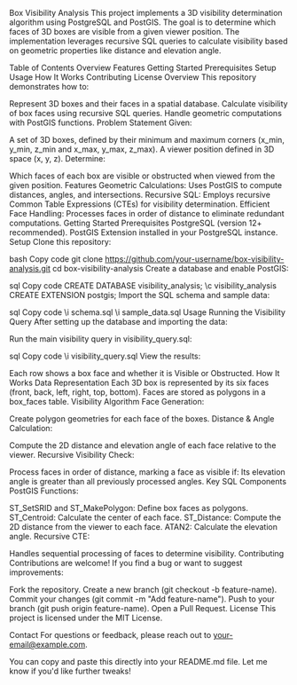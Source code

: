 Box Visibility Analysis
This project implements a 3D visibility determination algorithm using PostgreSQL and PostGIS. The goal is to determine which faces of 3D boxes are visible from a given viewer position. The implementation leverages recursive SQL queries to calculate visibility based on geometric properties like distance and elevation angle.

Table of Contents
Overview
Features
Getting Started
Prerequisites
Setup
Usage
How It Works
Contributing
License
Overview
This repository demonstrates how to:

Represent 3D boxes and their faces in a spatial database.
Calculate visibility of box faces using recursive SQL queries.
Handle geometric computations with PostGIS functions.
Problem Statement
Given:

A set of 3D boxes, defined by their minimum and maximum corners (x_min, y_min, z_min and x_max, y_max, z_max).
A viewer position defined in 3D space (x, y, z).
Determine:

Which faces of each box are visible or obstructed when viewed from the given position.
Features
Geometric Calculations: Uses PostGIS to compute distances, angles, and intersections.
Recursive SQL: Employs recursive Common Table Expressions (CTEs) for visibility determination.
Efficient Face Handling: Processes faces in order of distance to eliminate redundant computations.
Getting Started
Prerequisites
PostgreSQL (version 12+ recommended).
PostGIS Extension installed in your PostgreSQL instance.
Setup
Clone this repository:

bash
Copy code
git clone https://github.com/your-username/box-visibility-analysis.git
cd box-visibility-analysis
Create a database and enable PostGIS:

sql
Copy code
CREATE DATABASE visibility_analysis;
\c visibility_analysis
CREATE EXTENSION postgis;
Import the SQL schema and sample data:

sql
Copy code
\i schema.sql
\i sample_data.sql
Usage
Running the Visibility Query
After setting up the database and importing the data:

Run the main visibility query in visibility_query.sql:

sql
Copy code
\i visibility_query.sql
View the results:

Each row shows a box face and whether it is Visible or Obstructed.
How It Works
Data Representation
Each 3D box is represented by its six faces (front, back, left, right, top, bottom).
Faces are stored as polygons in a box_faces table.
Visibility Algorithm
Face Generation:

Create polygon geometries for each face of the boxes.
Distance & Angle Calculation:

Compute the 2D distance and elevation angle of each face relative to the viewer.
Recursive Visibility Check:

Process faces in order of distance, marking a face as visible if:
Its elevation angle is greater than all previously processed angles.
Key SQL Components
PostGIS Functions:

ST_SetSRID and ST_MakePolygon: Define box faces as polygons.
ST_Centroid: Calculate the center of each face.
ST_Distance: Compute the 2D distance from the viewer to each face.
ATAN2: Calculate the elevation angle.
Recursive CTE:

Handles sequential processing of faces to determine visibility.
Contributing
Contributions are welcome! If you find a bug or want to suggest improvements:

Fork the repository.
Create a new branch (git checkout -b feature-name).
Commit your changes (git commit -m "Add feature-name").
Push to your branch (git push origin feature-name).
Open a Pull Request.
License
This project is licensed under the MIT License.

Contact
For questions or feedback, please reach out to your-email@example.com.

You can copy and paste this directly into your README.md file. Let me know if you'd like further tweaks!

